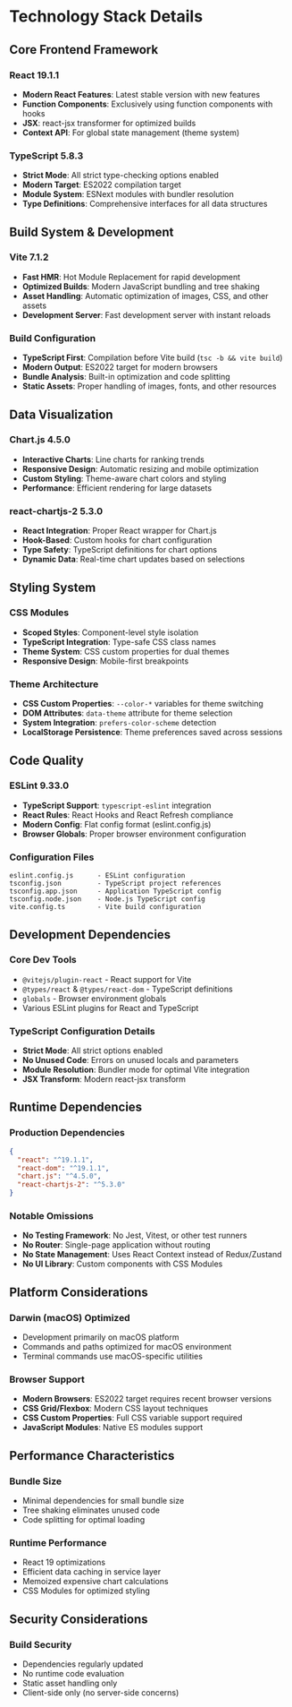 # Technology Stack Details

## Core Frontend Framework

### React 19.1.1
- **Modern React Features**: Latest stable version with new features
- **Function Components**: Exclusively using function components with hooks
- **JSX**: react-jsx transformer for optimized builds
- **Context API**: For global state management (theme system)

### TypeScript 5.8.3
- **Strict Mode**: All strict type-checking options enabled
- **Modern Target**: ES2022 compilation target
- **Module System**: ESNext modules with bundler resolution
- **Type Definitions**: Comprehensive interfaces for all data structures

## Build System & Development

### Vite 7.1.2
- **Fast HMR**: Hot Module Replacement for rapid development
- **Optimized Builds**: Modern JavaScript bundling and tree shaking
- **Asset Handling**: Automatic optimization of images, CSS, and other assets
- **Development Server**: Fast development server with instant reloads

### Build Configuration
- **TypeScript First**: Compilation before Vite build (`tsc -b && vite build`)
- **Modern Output**: ES2022 target for modern browsers
- **Bundle Analysis**: Built-in optimization and code splitting
- **Static Assets**: Proper handling of images, fonts, and other resources

## Data Visualization

### Chart.js 4.5.0
- **Interactive Charts**: Line charts for ranking trends
- **Responsive Design**: Automatic resizing and mobile optimization
- **Custom Styling**: Theme-aware chart colors and styling
- **Performance**: Efficient rendering for large datasets

### react-chartjs-2 5.3.0
- **React Integration**: Proper React wrapper for Chart.js
- **Hook-Based**: Custom hooks for chart configuration
- **Type Safety**: TypeScript definitions for chart options
- **Dynamic Data**: Real-time chart updates based on selections

## Styling System

### CSS Modules
- **Scoped Styles**: Component-level style isolation
- **TypeScript Integration**: Type-safe CSS class names
- **Theme System**: CSS custom properties for dual themes
- **Responsive Design**: Mobile-first breakpoints

### Theme Architecture
- **CSS Custom Properties**: `--color-*` variables for theme switching
- **DOM Attributes**: `data-theme` attribute for theme selection
- **System Integration**: `prefers-color-scheme` detection
- **LocalStorage Persistence**: Theme preferences saved across sessions

## Code Quality

### ESLint 9.33.0
- **TypeScript Support**: `typescript-eslint` integration
- **React Rules**: React Hooks and React Refresh compliance
- **Modern Config**: Flat config format (eslint.config.js)
- **Browser Globals**: Proper browser environment configuration

### Configuration Files
```
eslint.config.js      - ESLint configuration
tsconfig.json         - TypeScript project references
tsconfig.app.json     - Application TypeScript config
tsconfig.node.json    - Node.js TypeScript config
vite.config.ts        - Vite build configuration
```

## Development Dependencies

### Core Dev Tools
- `@vitejs/plugin-react` - React support for Vite
- `@types/react` & `@types/react-dom` - TypeScript definitions
- `globals` - Browser environment globals
- Various ESLint plugins for React and TypeScript

### TypeScript Configuration Details
- **Strict Mode**: All strict options enabled
- **No Unused Code**: Errors on unused locals and parameters
- **Module Resolution**: Bundler mode for optimal Vite integration
- **JSX Transform**: Modern react-jsx transform

## Runtime Dependencies

### Production Dependencies
```json
{
  "react": "^19.1.1",
  "react-dom": "^19.1.1", 
  "chart.js": "^4.5.0",
  "react-chartjs-2": "^5.3.0"
}
```

### Notable Omissions
- **No Testing Framework**: No Jest, Vitest, or other test runners
- **No Router**: Single-page application without routing
- **No State Management**: Uses React Context instead of Redux/Zustand
- **No UI Library**: Custom components with CSS Modules

## Platform Considerations

### Darwin (macOS) Optimized
- Development primarily on macOS platform
- Commands and paths optimized for macOS environment
- Terminal commands use macOS-specific utilities

### Browser Support
- **Modern Browsers**: ES2022 target requires recent browser versions
- **CSS Grid/Flexbox**: Modern CSS layout techniques
- **CSS Custom Properties**: Full CSS variable support required
- **JavaScript Modules**: Native ES modules support

## Performance Characteristics

### Bundle Size
- Minimal dependencies for small bundle size
- Tree shaking eliminates unused code
- Code splitting for optimal loading

### Runtime Performance
- React 19 optimizations
- Efficient data caching in service layer
- Memoized expensive chart calculations
- CSS Modules for optimized styling

## Security Considerations

### Build Security
- Dependencies regularly updated
- No runtime code evaluation
- Static asset handling only
- Client-side only (no server-side concerns)